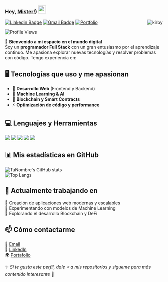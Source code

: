 ### Hey, [Mister!](https://github.com/Misterclon06)) <img src="https://media.giphy.com/media/hvRJCLFzcasrR4ia7z/giphy.gif" width="25px">

<img src="https://img1.picmix.com/output/stamp/normal/1/8/7/0/2170781_d73a3.gif" alt="kirby" align="right"/>

[![Linkedin Badge](https://img.shields.io/badge/-TuNombre-blue?style=flat-square&logo=Linkedin&logoColor=white&link=https://www.linkedin.com/in/tu-perfil/)](https://www.linkedin.com/in/tu-perfil/)
[![Gmail Badge](https://img.shields.io/badge/-tuemail@gmail.com-c14438?style=flat-square&logo=Gmail&logoColor=white&link=mailto:tuemail@gmail.com)](mailto:tuemail@gmail.com)
[![Portfolio](https://img.shields.io/badge/-Portfolio-black?style=flat-square&logo=web&logoColor=white&link=https://tu-portafolio.com)](https://tu-portafolio.com)

<p align="left"> <img src="https://komarev.com/ghpvc/?username=tu-usuario-github" alt="Profile Views" /> </p>

🚀 **Bienvenido a mi espacio en el mundo digital**  
Soy un **programador Full Stack** con un gran entusiasmo por el aprendizaje continuo. Me apasiona explorar nuevas tecnologías y resolver problemas con código. Tengo experiencia en:  

## 🖥️ Tecnologías que uso y me apasionan
- 🚀 **Desarrollo Web** (Frontend y Backend)  
- 🤖 **Machine Learning & AI**  
- 🔗 **Blockchain y Smart Contracts**  
- ⚡ **Optimización de código y performance**  

## 💻 Lenguajes y Herramientas  
<img src="https://img.shields.io/badge/-Python-3776AB?style=flat-square&logo=python&logoColor=white"/> 
<img src="https://img.shields.io/badge/-JavaScript-F7DF1E?style=flat-square&logo=javascript&logoColor=black"/> 
<img src="https://img.shields.io/badge/-React-61DAFB?style=flat-square&logo=react&logoColor=black"/>  
<img src="https://img.shields.io/badge/-Node.js-339933?style=flat-square&logo=node.js&logoColor=white"/> 
<img src="https://img.shields.io/badge/-Django-092E20?style=flat-square&logo=django&logoColor=white"/>  

## 📊 Mis estadísticas en GitHub  
![TuNombre's GitHub stats](https://github-readme-stats.vercel.app/api?username=Mistercon06&show_icons=true&theme=dark)  
![Top Langs](https://github-readme-stats.vercel.app/api/top-langs/?Mistercon06&layout=compact&theme=dark)  

## 📌 Actualmente trabajando en  
🔹 Creación de aplicaciones web modernas y escalables  
🔹 Experimentando con modelos de Machine Learning  
🔹 Explorando el desarrollo Blockchain y DeFi  

## 📫 Cómo contactarme  
📩 [Email](mailto:tuemail@gmail.com)  
🔗 [LinkedIn](https://www.linkedin.com/in/tu-perfil/)  
🌍 [Portafolio](https://tu-portafolio.com)  

✨ _Si te gusta este perfil, dale ⭐ a mis repositorios y sígueme para más contenido interesante_ 🚀  
